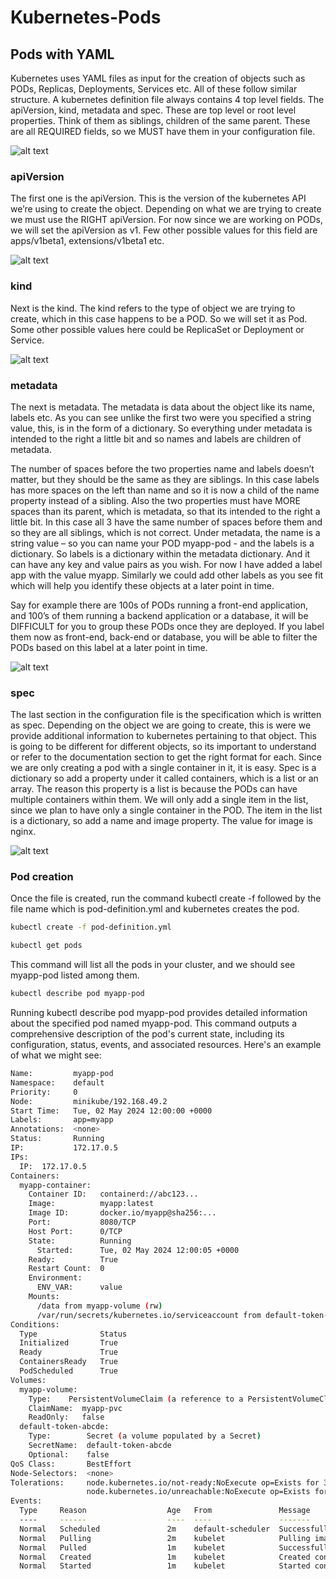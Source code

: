 # Kubernetes-Pods

## Pods with YAML

Kubernetes uses YAML files as input for the creation of objects such as PODs, Replicas, Deployments, Services etc. All of these follow similar structure. A kubernetes definition file always contains 4 top level fields. The apiVersion, kind, metadata and spec. These are top level or root level properties. Think of them as siblings, children of the same parent. These are all REQUIRED fields, so we MUST have them in your configuration file.

![alt text](.images/Pod-01.JPG)

### apiVersion

The first one is the apiVersion. This is the version of the kubernetes API we’re using to create the object. Depending on what we are trying to create we must use the RIGHT apiVersion. For now since we are working on PODs, we will set the apiVersion as v1. Few other possible values for this field are apps/v1beta1, extensions/v1beta1 etc.

![alt text](.images/Pod-02.JPG)

### kind

Next is the kind. The kind refers to the type of object we are trying to create, which in this case happens to be a POD. So we will set it as Pod. Some other possible values here could be ReplicaSet or Deployment or Service.

![alt text](.images/Pod-03.JPG)

### metadata

The next is metadata. The metadata is data about the object like its name, labels etc. As you can see unlike the first two were you specified a string value, this, is in the form of a dictionary. So everything under metadata is intended to the right a little bit and so names and labels are children of metadata. 

The number of spaces before the two properties name and labels doesn’t matter, but they should be the same as they are siblings. In this case labels has more spaces on the left than name and so it is now a child of the name property instead of a sibling. Also the two properties must have MORE spaces than its parent, which is metadata, so that its intended to the right a little bit. In this case all 3 have the same number of spaces before them and so they are all siblings, which is not correct. Under metadata, the name is a string value – so you can name your POD myapp-pod - and the labels is a dictionary. So labels is a dictionary within the metadata dictionary. And it can have any key and value pairs as you wish. For now I have added a label app with the value myapp. Similarly we could add other labels as you see fit which will help you identify these objects at a later point in time. 

Say for example there are 100s of PODs running a front-end
application, and 100’s of them running a backend application or a database, it will be DIFFICULT for you to group these PODs once they are deployed. If you label them now as front-end, back-end or database, you will be able to filter the PODs based on this label at a later point in time.

![alt text](.images/Pod-04.JPG)  

### spec

The last section in the configuration file is the specification which is written as spec. Depending on the object we are going to create, this is were we provide additional information to kubernetes pertaining to that object. This is going to be different for different objects, so its important to understand or refer to the documentation section to get the right format for each. Since we are only creating a pod with a single container in it, it is easy. Spec is a dictionary so add a property under it called containers, which is a list or an array. The reason this property is a list is because the PODs can have multiple containers within them. We will only add a single item in the list, since we plan to have only a single container in the POD. The item in the list is a dictionary, so add a name and image property. The value for image is nginx.

![alt text](.images/Pod-05.JPG)

### Pod creation

Once the file is created, run the command kubectl create -f followed by the file name which is pod-definition.yml and kubernetes creates the pod.

```bash
kubectl create -f pod-definition.yml
```

```bash
kubectl get pods
```

This command will list all the pods in your cluster, and we should see myapp-pod listed among them.

```bash
kubectl describe pod myapp-pod
```

Running kubectl describe pod myapp-pod provides detailed information about the specified pod named myapp-pod. This command outputs a comprehensive description of the pod's current state, including its configuration, status, events, and associated resources. Here's an example of what we might see:

```bash
Name:         myapp-pod
Namespace:    default
Priority:     0
Node:         minikube/192.168.49.2
Start Time:   Tue, 02 May 2024 12:00:00 +0000
Labels:       app=myapp
Annotations:  <none>
Status:       Running
IP:           172.17.0.5
IPs:
  IP:  172.17.0.5
Containers:
  myapp-container:
    Container ID:   containerd://abc123...
    Image:          myapp:latest
    Image ID:       docker.io/myapp@sha256:...
    Port:           8080/TCP
    Host Port:      0/TCP
    State:          Running
      Started:      Tue, 02 May 2024 12:00:05 +0000
    Ready:          True
    Restart Count:  0
    Environment:
      ENV_VAR:      value
    Mounts:
      /data from myapp-volume (rw)
      /var/run/secrets/kubernetes.io/serviceaccount from default-token-abcde (ro)
Conditions:
  Type              Status
  Initialized       True
  Ready             True
  ContainersReady   True
  PodScheduled      True
Volumes:
  myapp-volume:
    Type:    PersistentVolumeClaim (a reference to a PersistentVolumeClaim in the same namespace)
    ClaimName:  myapp-pvc
    ReadOnly:   false
  default-token-abcde:
    Type:        Secret (a volume populated by a Secret)
    SecretName:  default-token-abcde
    Optional:    false
QoS Class:       BestEffort
Node-Selectors:  <none>
Tolerations:     node.kubernetes.io/not-ready:NoExecute op=Exists for 300s
                 node.kubernetes.io/unreachable:NoExecute op=Exists for 300s
Events:
  Type     Reason                  Age   From               Message
  ----     ------                  ----  ----               -------
  Normal   Scheduled               2m    default-scheduler  Successfully assigned default/myapp-pod to minikube
  Normal   Pulling                 2m    kubelet            Pulling image "myapp:latest"
  Normal   Pulled                  1m    kubelet            Successfully pulled image "myapp:latest"
  Normal   Created                 1m    kubelet            Created container myapp-container
  Normal   Started                 1m    kubelet            Started container myapp-container
```
